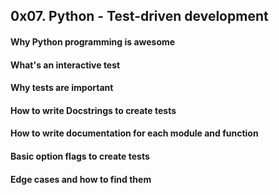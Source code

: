 ## 0x07. Python - Test-driven development

#### Why Python programming is awesome
#### What's an interactive test
#### Why tests are important
#### How to write Docstrings to create tests
#### How to write documentation for each module and function
#### Basic option flags to create tests
#### Edge cases and how to find them